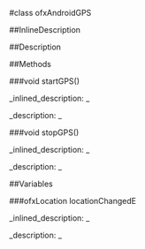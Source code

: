 #class ofxAndroidGPS


<!--
_visible: True_
_advanced: False_
_istemplated: False_
-->

##InlineDescription






##Description





##Methods



###void startGPS()

<!--
_syntax: startGPS()_
_name: startGPS_
_returns: void_
_returns_description: _
_parameters: _
_access: public_
_version_started: 007_
_version_deprecated: _
_summary: _
_constant: False_
_static: True_
_visible: True_
_advanced: False_
-->

_inlined_description: _








_description: _








<!----------------------------------------------------------------------------->

###void stopGPS()

<!--
_syntax: stopGPS()_
_name: stopGPS_
_returns: void_
_returns_description: _
_parameters: _
_access: public_
_version_started: 007_
_version_deprecated: _
_summary: _
_constant: False_
_static: True_
_visible: True_
_advanced: False_
-->

_inlined_description: _








_description: _








<!----------------------------------------------------------------------------->

##Variables



###ofxLocation locationChangedE

<!--
_name: locationChangedE_
_type: ofxLocation_
_access: public_
_version_started: 007_
_version_deprecated: _
_summary: _
_visible: True_
_constant: True_
_advanced: False_
-->

_inlined_description: _


_description: _








<!----------------------------------------------------------------------------->


